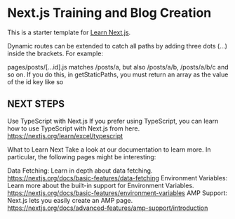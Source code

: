 # Next.js Training and Blog Creation
This is a starter template for [Learn Next.js](https://nextjs.org/learn).

Dynamic routes can be extended to catch all paths by adding three dots (...) inside the brackets. For example:

pages/posts/[...id].js matches /posts/a, but also /posts/a/b, /posts/a/b/c and so on.
If you do this, in getStaticPaths, you must return an array as the value of the id key like so

## NEXT STEPS
Use TypeScript with Next.js
If you prefer using TypeScript, you can learn how to use TypeScript with Next.js from here.
https://nextjs.org/learn/excel/typescript

What to Learn Next
Take a look at our documentation to learn more. In particular, the following pages might be interesting:

Data Fetching: Learn in depth about data fetching. https://nextjs.org/docs/basic-features/data-fetching
Environment Variables: Learn more about the built-in support for Environment Variables.
https://nextjs.org/docs/basic-features/environment-variables
AMP Support: Next.js lets you easily create an AMP page.
https://nextjs.org/docs/advanced-features/amp-support/introduction